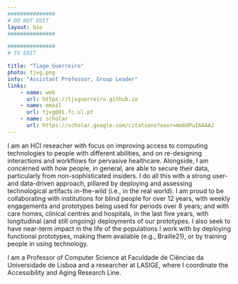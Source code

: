 ```yaml
---
###############
# DO NOT EDIT
layout: bio
###############

###############
# TO EDIT

title: "Tiago Guerreiro"
photo: tjvg.png
info: "Assistant Professor, Group Leader"
links:
    - name: web
      url: https://tjvguerreiro.github.io
    - name: email
      url: tjvg@di.fc.ul.pt
    - name: scholar
      url: https://scholar.google.com/citations?user=mo6UPuIAAAAJ
---
```


I am an HCI reseacher with focus on improving access to computing technologies to people with different abilities, and on re-designing interactions and workflows for pervasive healthcare. Alongside, I am concerned with how people, in general, are able to secure their data, particularly from non-sophisticated insiders. I do all this with a strong user- and data-driven approach, pillared by deploying and assessing technological artifacts in-the-wild (i.e., in the real world). I am proud to be collaborating with institutions for blind people for over 12 years, with weekly engagements and prototypes being used for periods over 8 years; and with care homes, clinical centres and hospitals, in the last five years, with longitudinal (and still ongoing) deployments of our prototypes. I also seek to have near-term impact in the life of the populations I work with by deploying functional prototypes, making them available (e.g., Braille21), or by training people in using technology.

I am a Professor of Computer Science at Faculdade de Ciências da Universidade de Lisboa and a researcher at LASIGE, where I coordinate the Accessibility and Aging Research Line.

